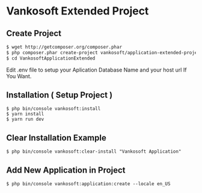 # Vankosoft Extended Project

Create Project
---------------

```bash
$ wget http://getcomposer.org/composer.phar
$ php composer.phar create-project vankosoft/application-extended-project VankosoftApplicationExtended
$ cd VankosoftApplicationExtended
```
Edit .env file to setup your Aplication Database Name and your host url If You Want.


Installation ( Setup Project )
-------------------------------
```
$ php bin/console vankosoft:install
$ yarn install
$ yarn run dev
```

Clear Installation Example
---------------------------
```
$ php bin/console vankosoft:clear-install "Vankosoft Application"
```

Add New Application in Project
-------------------------------
```
$ php bin/console vankosoft:application:create --locale en_US
```

